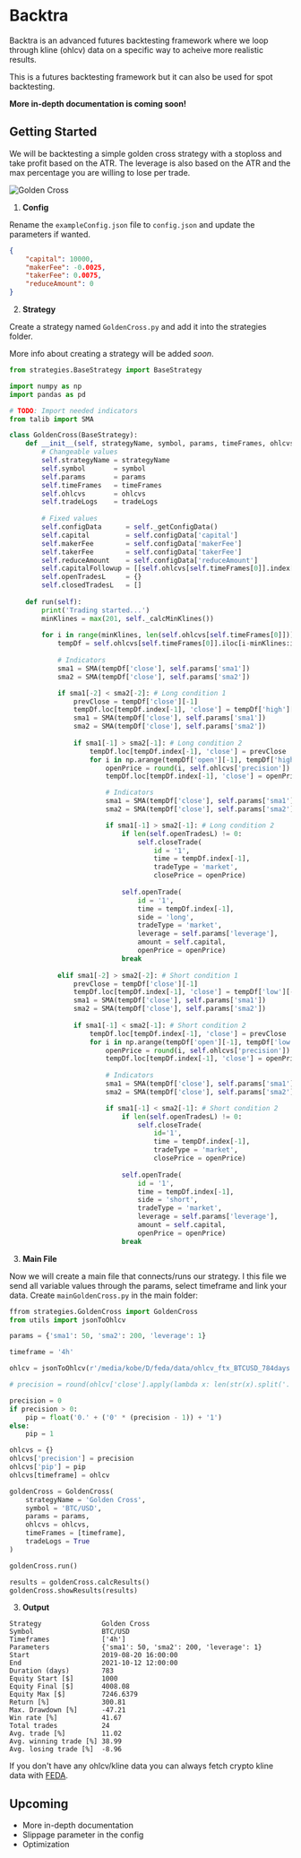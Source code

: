 # Backtra

Backtra is an advanced futures backtesting framework where we loop through kline (ohlcv) data on a specific way to acheive more realistic results.

This is a futures backtesting framework but it can also be used for spot backtesting.

**More in-depth documentation is coming soon!**

## Getting Started
We will be backtesting a simple golden cross strategy with a stoploss and take profit based on the ATR. The leverage is also based on the ATR and the max percentage you are willing to lose per trade.

![Golden Cross](https://www.investopedia.com/thmb/NXwxIinKHx9FmoP52xsMkae6lbs=/1536x0/filters:no_upscale():max_bytes(150000):strip_icc():format(webp)/GoldenCross-5c6592b646e0fb0001a91e29.png)

1. **Config**

Rename the `exampleConfig.json` file to `config.json` and update the parameters if wanted.

```json
{
    "capital": 10000,
    "makerFee": -0.0025,
    "takerFee": 0.0075,
    "reduceAmount": 0
}
```


2. **Strategy**

Create a strategy named `GoldenCross.py` and add it into the strategies folder.

More info about creating a strategy will be added *soon*.

```python
from strategies.BaseStrategy import BaseStrategy

import numpy as np
import pandas as pd

# TODO: Import needed indicators
from talib import SMA

class GoldenCross(BaseStrategy):
    def __init__(self, strategyName, symbol, params, timeFrames, ohlcvs, tradeLogs=True):
        # Changeable values
        self.strategyName = strategyName
        self.symbol       = symbol
        self.params       = params
        self.timeFrames   = timeFrames
        self.ohlcvs       = ohlcvs
        self.tradeLogs    = tradeLogs
        
        # Fixed values
        self.configData      = self._getConfigData()
        self.capital         = self.configData['capital']
        self.makerFee        = self.configData['makerFee']
        self.takerFee        = self.configData['takerFee']
        self.reduceAmount    = self.configData['reduceAmount']
        self.capitalFollowup = [[self.ohlcvs[self.timeFrames[0]].index[1], self.capital]]
        self.openTradesL     = {}
        self.closedTradesL   = []
    
    def run(self):
        print('Trading started...')
        minKlines = max(201, self._calcMinKlines())
        
        for i in range(minKlines, len(self.ohlcvs[self.timeFrames[0]])):
            tempDf = self.ohlcvs[self.timeFrames[0]].iloc[i-minKlines:i+1].copy()
            
            # Indicators
            sma1 = SMA(tempDf['close'], self.params['sma1'])
            sma2 = SMA(tempDf['close'], self.params['sma2'])

            if sma1[-2] < sma2[-2]: # Long condition 1
                prevClose = tempDf['close'][-1]
                tempDf.loc[tempDf.index[-1], 'close'] = tempDf['high'][-1]
                sma1 = SMA(tempDf['close'], self.params['sma1'])
                sma2 = SMA(tempDf['close'], self.params['sma2'])
                
                if sma1[-1] > sma2[-1]: # Long condition 2
                    tempDf.loc[tempDf.index[-1], 'close'] = prevClose
                    for i in np.arange(tempDf['open'][-1], tempDf['high'][-1] + self.ohlcvs['pip'], self.ohlcvs['pip']):
                        openPrice = round(i, self.ohlcvs['precision'])
                        tempDf.loc[tempDf.index[-1], 'close'] = openPrice

                        # Indicators
                        sma1 = SMA(tempDf['close'], self.params['sma1'])
                        sma2 = SMA(tempDf['close'], self.params['sma2'])

                        if sma1[-1] > sma2[-1]: # Long condition 2
                            if len(self.openTradesL) != 0:
                                self.closeTrade(
                                    id = '1',
                                    time = tempDf.index[-1],
                                    tradeType = 'market',
                                    closePrice = openPrice)
                            
                            self.openTrade(
                                id = '1',
                                time = tempDf.index[-1],
                                side = 'long',
                                tradeType = 'market',
                                leverage = self.params['leverage'],
                                amount = self.capital,
                                openPrice = openPrice)
                            break
            
            elif sma1[-2] > sma2[-2]: # Short condition 1
                prevClose = tempDf['close'][-1]
                tempDf.loc[tempDf.index[-1], 'close'] = tempDf['low'][-1]
                sma1 = SMA(tempDf['close'], self.params['sma1'])
                sma2 = SMA(tempDf['close'], self.params['sma2'])
                
                if sma1[-1] < sma2[-1]: # Short condition 2
                    tempDf.loc[tempDf.index[-1], 'close'] = prevClose
                    for i in np.arange(tempDf['open'][-1], tempDf['low'][-1] - self.ohlcvs['pip'], self.ohlcvs['pip'] * -1):
                        openPrice = round(i, self.ohlcvs['precision'])
                        tempDf.loc[tempDf.index[-1], 'close'] = openPrice
                        
                        # Indicators
                        sma1 = SMA(tempDf['close'], self.params['sma1'])
                        sma2 = SMA(tempDf['close'], self.params['sma2'])

                        if sma1[-1] < sma2[-1]: # Short condition 2
                            if len(self.openTradesL) != 0:
                                self.closeTrade(
                                    id='1',
                                    time = tempDf.index[-1],
                                    tradeType = 'market',
                                    closePrice = openPrice)
                            
                            self.openTrade(
                                id = '1',
                                time = tempDf.index[-1],
                                side = 'short',
                                tradeType = 'market',
                                leverage = self.params['leverage'],
                                amount = self.capital,
                                openPrice = openPrice)
                            break
```


3. **Main File**

Now we will create a main file that connects/runs our strategy.
I this file we send all variable values through the params, select timeframe and link your data.
Create `mainGoldenCross.py` in the main folder:

```python
ffrom strategies.GoldenCross import GoldenCross
from utils import jsonToOhlcv

params = {'sma1': 50, 'sma2': 200, 'leverage': 1}

timeframe = '4h'

ohlcv = jsonToOhlcv(r'/media/kobe/D/feda/data/ohlcv_ftx_BTCUSD_784days.json', timeframe)

# precision = round(ohlcv['close'].apply(lambda x: len(str(x).split('.')[-1])).mean())

precision = 0
if precision > 0:
    pip = float('0.' + ('0' * (precision - 1)) + '1')
else:
    pip = 1

ohlcvs = {}
ohlcvs['precision'] = precision
ohlcvs['pip'] = pip
ohlcvs[timeframe] = ohlcv

goldenCross = GoldenCross(
    strategyName = 'Golden Cross',
    symbol = 'BTC/USD',
    params = params,
    ohlcvs = ohlcvs,
    timeFrames = [timeframe],
    tradeLogs = True
)

goldenCross.run()

results = goldenCross.calcResults()
goldenCross.showResults(results)
```

3. **Output**
```
Strategy               Golden Cross
Symbol                 BTC/USD
Timeframes             ['4h']
Parameters             {'sma1': 50, 'sma2': 200, 'leverage': 1}
Start                  2019-08-20 16:00:00
End                    2021-10-12 12:00:00
Duration (days)        783
Equity Start [$]       1000
Equity Final [$]       4008.08
Equity Max [$]         7246.6379
Return [%]             300.81
Max. Drawdown [%]      -47.21
Win rate [%]           41.67
Total trades           24
Avg. trade [%]         11.02
Avg. winning trade [%] 38.99
Avg. losing trade [%]  -8.96
```


If you don't have any ohlcv/kline data you can always fetch crypto kline data with [FEDA](https://github.com/JanssensKobe/feda).

## Upcoming
* More in-depth documentation
* Slippage parameter in the config
* Optimization